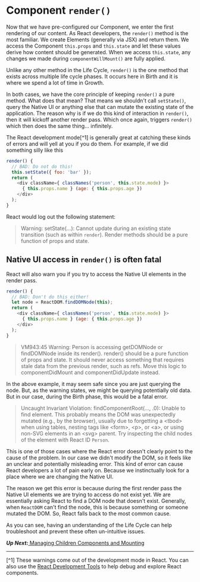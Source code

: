 # Component `render()`
 Now that we have pre-configured our Component, we enter the first rendering of our content. As React developers, the `render()` method is the most familiar. We create Elements (generally via JSX) and return them. We access the Component `this.props` and `this.state` and let these values derive how content should be generated. When we access `this.state`, any changes we made during `componentWillMount()` are fully applied. 

Unlike any other method in the Life Cycle, `render()` is the one method that exists across multiple life cycle phases. It occurs here in Birth and it is where we spend a lot of time in Growth. 

In both cases, we have the core principle of keeping `render()` a pure method. What does that mean? That means we shouldn't call `setState()`, query the Native UI or anything else that can mutate the existing state of the application. The reason why is if we do this kind of interaction in `render()`, then it will kickoff another render pass. Which once again, triggers `render()` which then does the same thing... infinitely.

The React development mode[^1] is generally great at catching these kinds of errors and will yell at you if you do them. For example, if we did something silly like this

```javascript
render() {
  // BAD: Do not do this!
  this.setState({ foo: 'bar' });
  return (
    <div className={ classNames('person', this.state.mode) }>
      { this.props.name } (age: { this.props.age })
    </div>
  );
}
```

React would log out the following statement:

> Warning: setState(...): Cannot update during an existing state transition (such as within `render`). Render methods should be a pure function of props and state.

## Native UI access in `render()` is often fatal
React will also warn you if you try to access the Native UI elements in the render pass.

```javascript
render() {
  // BAD: Don't do this either!
  let node = ReactDOM.findDOMNode(this);
  return (
    <div className={ classNames('person', this.state.mode) }>
      { this.props.name } (age: { this.props.age })
    </div>
  );
}
```

> VM943:45 Warning: Person is accessing getDOMNode or findDOMNode inside its render(). render() should be a pure function of props and state. It should never access something that requires stale data from the previous render, such as refs. Move this logic to componentDidMount and componentDidUpdate instead.

In the above example, it may seem safe since you are just querying the node. But, as the warning states, we might be querying potentially old data. But in our case, during the Birth phase, this would be a fatal error.

> Uncaught Invariant Violation: findComponentRoot(..., .0): Unable to find element. This probably means the DOM was unexpectedly mutated (e.g., by the browser), usually due to forgetting a &lt;tbod&gt; when using tables, nesting tags like &lt;form&gt;, &lt;p&gt;, or &lt;a&gt;, or using non-SVG elements in an &lt;svg&gt; parent. Try inspecting the child nodes of the element with React ID `Person`.

This is one of those cases where the React error doesn't clearly point to the cause of the problem. In our case we didn't modify the DOM, so it feels like an unclear and potentially misleading error. This kind of error can cause React developers a lot of pain early on. Because we instinctually look for a place where we are changing the Native UI.

The reason we get this error is because during the first render pass the Native UI elements we are trying to access do not exist yet. We are essentially asking React to find a DOM node that doesn't exist. Generally, when `ReactDOM` can't find the node, this is because something or someone mutated the DOM. So, React falls back to the most common cause. 

As you can see, having an understanding of the Life Cycle can help troubleshoot and prevent these often un-intuitive issues.

***Up Next:***[ Managing Children Components and Mounting](managing_children_components_and_mounting.md)

---
[^1] These warnings come out of the development mode in React. You can also use the [React Development Tools](https://github.com/facebook/react-devtools) to help debug and explore React components.
